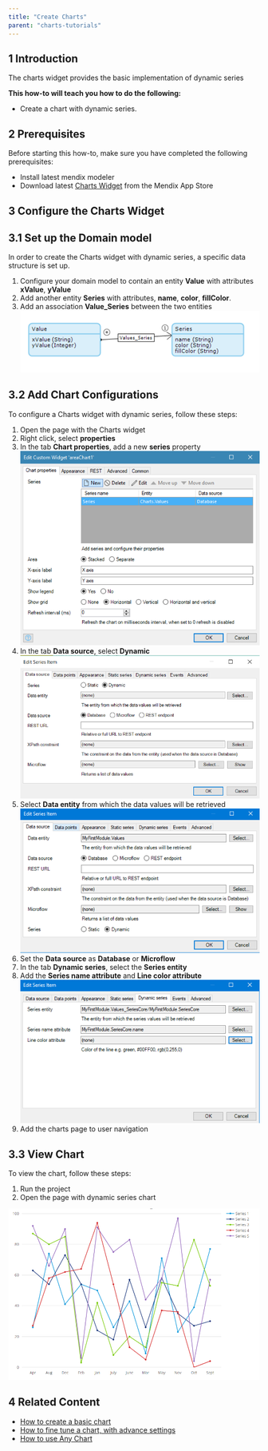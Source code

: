 ```yaml
---
title: "Create Charts"
parent: "charts-tutorials"
---
```


## 1 Introduction

The charts widget provides the basic implementation of dynamic series

**This how-to will teach you how to do the following:**

* Create a chart with dynamic series.

## 2 Prerequisites

Before starting this how-to, make sure you have completed the following prerequisites:

* Install latest mendix modeler
* Download latest [Charts Widget](https://appstore.home.mendix.com/link/app/105695/) from the Mendix App Store

## 3 Configure the Charts Widget

## 3.1 Set up the Domain model

In order to create the Charts widget with dynamic series, a specific data structure is set up.

1. Configure your domain model to contain an entity **Value** with attributes **xValue**, **yValue**  
1. Add another entity **Series** with attributes, **name**, **color**, **fillColor**.
1. Add an association **Value_Series** between the two entities  
![Values entity](attachments/charts/charts-dynamic-series-model.png)

## 3.2 Add Chart Configurations

To configure a Charts widget with dynamic series, follow these steps:

1. Open the page with the Charts widget
1. Right click, select **properties**
1. In the tab **Chart properties**, add a new **series** property  
![Chart Series](attachments/charts/charts-series.png)
1. In the tab **Data source**, select **Dynamic**  
![select Dynamic](attachments/charts/charts-dynamic-series-select.png)
1. Select **Data entity** from which the data values will be retrieved  
![select Data Points](attachments/charts/charts-dynamic-series-add-entity.png)  
1. Set the **Data source** as **Database** or **Microflow**
1. In the tab **Dynamic series**, select the **Series entity**  
1. Add the **Series name attribute** and **Line color attribute**
![select Data Points](attachments/charts/charts-dynamic-series-attributes.png)
1. Add the charts page to user navigation  

## 3.3 View Chart

To view the chart, follow these steps:

1. Run the project  
1. Open the page with dynamic series chart  

![Dynamic Series Chart](attachments/charts/charts-dynamic-series-chart.png)

## 4 Related Content

* [How to create a basic chart](charts-basic-create)
* [How to fine tune a chart, with advance settings](charts-advanced-tuning)
* [How to use Any Chart](charts-any-usage)
